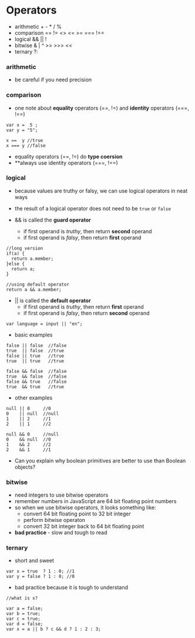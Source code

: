 # Operators
* arithmetic + - * / %
* comparison == != <> <= >= === !==
* logical && || !
* bitwise & | ^ >> >>> << 
* ternary ?:

### arithmetic
* be careful if you need precision

### comparison
* one note about **equality** operators (==, !=) and **identity** operators (===, !==)
```
var x =  5 ;
var y = "5";

x ==  y //true
x === y //false
```

* equality operators (==, !=) do **type coersion**
* **always use identity operators (===, !==)
 
### logical
* because values are truthy or falsy, we can use logical operators in neat ways
* the result of a logical operator does not need to be `true` or `false`

* && is called the **guard operator**
  * if first operand is *truthy*, then return **second** operand
  * if first operand is *falsy*,  then return **first** operand
```
//long version
if(a) {
  return a.member;
}else {
  return a;
}

//using default operator
return a && a.member;
```

* || is called the **default operator**
  * if first operand is *truthy*, then return **first** operand
  * if first operand is *falsy*,  then return **second** operand
```
var language = input || "en";

```

* basic examples
```
false || false  //false
true  || false  //true
false || true   //true
true  || true   //true

false && false  //false
true  && false  //false
false && true   //false
true  && true   //true
```

* other examples
```
null || 0     //0
0    || null  //null
1    || 2     //1
2    || 1     //2

null && 0     //null
0    && null  //0
1    && 2     //2
2    && 1     //1
```
* Can you explain why boolean primitives are better to use than Boolean objects?


### bitwise
* need integers to use bitwise operators
* remember numbers in JavaScript are 64 bit floating point numbers
* so when we use bitwise operators, it looks something like:
  * convert 64 bit floating point to 32 bit integer
  * perform bitwise operaton
  * convert 32 bit integer back to 64 bit floating point
* **bad practice** - slow and tough to read

### ternary
* short and sweet
```
var x = true  ? 1 : 0; //1
var y = false ? 1 : 0; //0
```
* bad practice because it is tough to understand
```
//what is x?

var a = false;
var b = true;
var c = true;
var d = false;
var x = a || b ? c && d ? 1 : 2 : 3;
```


